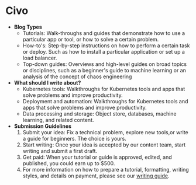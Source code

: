 # Civo
- **Blog Types**
  - Tutorials: Walk-throughs and guides that demonstrate how to use a particular app or tool, or how to solve a certain problem.
  - How-to's: Step-by-step instructions on how to perform a certain task or deploy. Such as how to install a particular application or set up a load balancer.
  - Top-down guides: Overviews and high-level guides on broad topics or disciplines, such as a beginner's guide to machine learning or an analysis of the concept of chaos engineering
- **What should I write about?**
  - Kubernetes tools: Walkthroughs for Kubernetes tools and apps that solve problems and improve productivity.
  - Deployment and automation: Walkthroughs for Kubernetes tools and apps that solve problems and improve productivity.
  - Data processing and storage: Object store, databases, machine learning, and related content.
- **Submission Guidelines**
  1. Submit your idea: Fix a technical problem, explore new tools,or write a guide for beginners. The choice is yours.
  2. Start writing: Once your idea is accepted by our content team, start writing and submit a first draft.
  3. Get paid: When your tutorial or guide is approved, edited, and published, you could earn up to $500.
    1. For more information on how to prepare a tutorial, formatting, writing styles, and details on payment, please see our [writing guide](https://www.civo.com/learn/write-for-civo-guide).